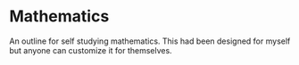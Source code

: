 # Mathematics

An outline for self studying mathematics. This had been designed for myself but anyone can customize it for themselves.
